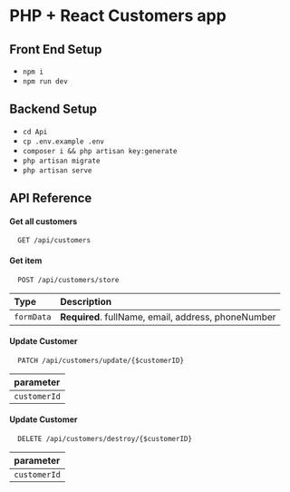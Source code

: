 
# PHP + React Customers app



## Front End Setup
- `npm i`
- `npm run dev` 


## Backend Setup
- `cd Api`
- `cp .env.example .env`
- `composer i && php artisan key:generate`
- `php artisan migrate`
- `php artisan serve`

## API Reference

#### Get all customers

```http
  GET /api/customers
```


#### Get item

```http
  POST /api/customers/store
```

| Type     | Description                       |
| :------- | :-------------------------------- |
| `formData` | **Required**. fullName, email, address, phoneNumber



#### Update Customer

```http
  PATCH /api/customers/update/{$customerID}
```

| parameter |
| :-------  |
| `customerId`| 

#### Update Customer

```http
  DELETE /api/customers/destroy/{$customerID}
```

| parameter |
| :-------  |
| `customerId`| 

